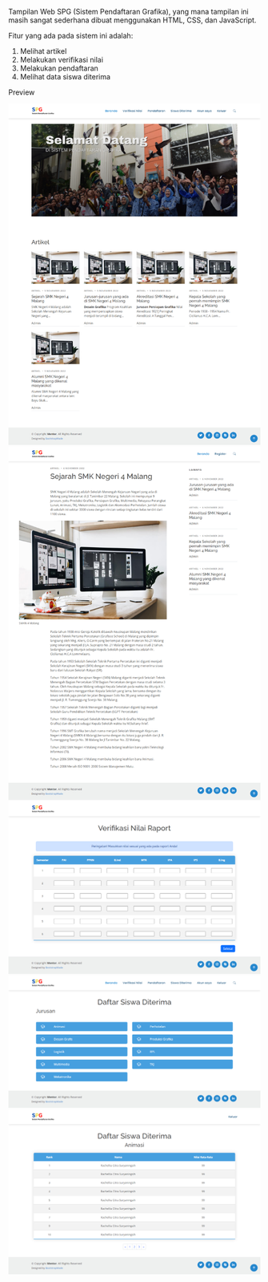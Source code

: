 Tampilan Web SPG (Sistem Pendaftaran Grafika), yang mana tampilan ini masih sangat sederhana dibuat menggunakan HTML, CSS, dan JavaScript.

Fitur yang ada pada sistem ini adalah:
  1. Melihat artikel
  2. Melakukan verifikasi nilai
  3. Melakukan pendaftaran
  4. Melihat data siswa diterima

Preview

![screencapture](assets/screencaptures/homepage.png)<br>
![screencapture](assets/screencaptures/artikel.png)<br>
![screencapture](assets/screencaptures/verifikasinilai.png)<br>
![screencapture](assets/screencaptures/jurusan.png)<br>
![screencapture](assets/screencaptures/siswaditerima.png)
